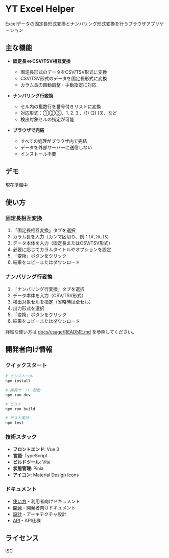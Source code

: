 # YT Excel Helper

Excelデータの固定長形式変換とナンバリング形式変換を行うブラウザアプリケーション

## 主な機能

- **固定長⇔CSV/TSV相互変換**
  - 固定長形式のデータをCSV/TSV形式に変換
  - CSV/TSV形式のデータを固定長形式に変換
  - カラム長の自動調整・手動指定に対応

- **ナンバリング行変換**
  - セル内の複数行を番号付きリストに変換
  - 対応形式：①②③、1. 2. 3.、(1) (2) (3)、など
  - 検出対象セルの指定が可能

- **ブラウザで完結**
  - すべての処理がブラウザ内で完結
  - データを外部サーバーに送信しない
  - インストール不要

## デモ

現在準備中

## 使い方

### 固定長相互変換

1. 「固定長相互変換」タブを選択
2. カラム長を入力（カンマ区切り、例：`10,20,15`）
3. データ本体を入力（固定長またはCSV/TSV形式）
4. 必要に応じてカラムタイトルやオプションを設定
5. 「変換」ボタンをクリック
6. 結果をコピーまたはダウンロード

### ナンバリング行変換

1. 「ナンバリング行変換」タブを選択
2. データ本体を入力（CSV/TSV形式）
3. 検出対象セルを指定（省略時は全セル）
4. 出力形式を選択
5. 「変換」ボタンをクリック
6. 結果をコピーまたはダウンロード

詳細な使い方は [docs/usage/README.md](docs/usage/README.md) を参照してください。

## 開発者向け情報

### クイックスタート

```bash
# インストール
npm install

# 開発サーバー起動
npm run dev

# ビルド
npm run build

# テスト実行
npm test
```

### 技術スタック

- **フロントエンド**: Vue 3
- **言語**: TypeScript
- **ビルドツール**: Vite
- **状態管理**: Pinia
- **アイコン**: Material Design Icons

### ドキュメント

- [使い方](docs/usage/README.md) - 利用者向けドキュメント
- [開発](docs/dev/dev.md) - 開発者向けドキュメント
- [設計](docs/design/design.md) - アーキテクチャ設計
- [API](docs/api/api.md) - API仕様

## ライセンス

ISC
